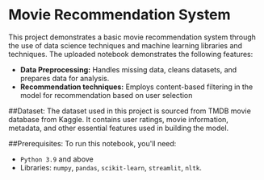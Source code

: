 # Movie Recommendation System
This project demonstrates a basic movie recommendation system through the use of data science techniques and machine learning libraries and techniques.
The uploaded notebook demonstrates the following features:
- **Data Preprocessing:** Handles missing data, cleans datasets, and prepares data for analysis.
- **Recommendation techniques:** Employs content-based filtering in the model for recommendation based on user selection

##Dataset:
The dataset used in this project is sourced from TMDB movie database from Kaggle. It contains user ratings, movie information, metadata, and other essential features used in building the model.

##Prerequisites:
To run this notebook, you'll need:  
- `Python 3.9` and above  
- Libraries: `numpy`, `pandas`, `scikit-learn`, `streamlit`, `nltk`. 
